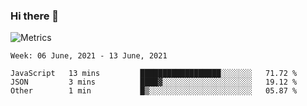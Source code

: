 ### Hi there 👋

![Metrics](https://github.com/radoapx/radoapx/blob/main/github-metrics.svg)

<!--START_SECTION:waka-->
```text
Week: 06 June, 2021 - 13 June, 2021

JavaScript   13 mins         ██████████████████░░░░░░░   71.72 % 
JSON         3 mins          ████▓░░░░░░░░░░░░░░░░░░░░   19.12 % 
Other        1 min           █▒░░░░░░░░░░░░░░░░░░░░░░░   05.87 % 
```
<!--END_SECTION:waka-->

<!--
**radoapx/radoapx** is a ✨ _special_ ✨ repository because its `README.md` (this file) appears on your GitHub profile.

Here are some ideas to get you started:

- 🔭 I’m currently working on ...
- 🌱 I’m currently learning ...
- 👯 I’m looking to collaborate on ...
- 🤔 I’m looking for help with ...
- 💬 Ask me about ...
- 📫 How to reach me: ...
- 😄 Pronouns: ...
- ⚡ Fun fact: ...
-->
